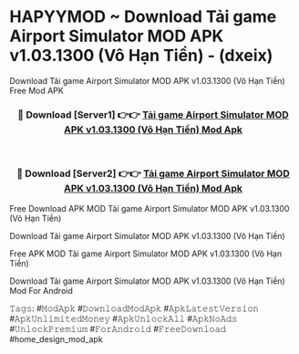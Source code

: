 # HAPYYMOD ~ Download Tải game Airport Simulator MOD APK v1.03.1300 (Vô Hạn Tiền) - (dxeix)
Download Tải game Airport Simulator MOD APK v1.03.1300 (Vô Hạn Tiền) Free Mod APK

<div align="center">
<h3>🔴 Download [Server1] 👉👉 <a href="https://apk-comot.site?title=Tải_game_Airport_Simulator_MOD_APK_v1.03.1300_(Vô_Hạn_Tiền)">Tải game Airport Simulator MOD APK v1.03.1300 (Vô Hạn Tiền) Mod Apk</a></h3><br>

<h3>🔴 Download [Server2] 👉👉 <a href="https://apk-comot.site?title=Tải_game_Airport_Simulator_MOD_APK_v1.03.1300_(Vô_Hạn_Tiền)">Tải game Airport Simulator MOD APK v1.03.1300 (Vô Hạn Tiền) Mod Apk</a></h3>
</div>


Free Download APK MOD Tải game Airport Simulator MOD APK v1.03.1300 (Vô Hạn Tiền)

Download Tải game Airport Simulator MOD APK v1.03.1300 (Vô Hạn Tiền) 

Free APK MOD Tải game Airport Simulator MOD APK v1.03.1300 (Vô Hạn Tiền) 

Download Tải game Airport Simulator MOD APK v1.03.1300 (Vô Hạn Tiền) Mod For Android

𝚃𝚊𝚐𝚜: #𝙼𝚘𝚍𝙰𝚙𝚔 #𝙳𝚘𝚠𝚗𝚕𝚘𝚊𝚍𝙼𝚘𝚍𝙰𝚙𝚔 #𝙰𝚙𝚔𝙻𝚊𝚝𝚎𝚜𝚝𝚅𝚎𝚛𝚜𝚒𝚘𝚗 #𝙰𝚙𝚔𝚄𝚗𝚕𝚒𝚖𝚒𝚝𝚎𝚍𝙼𝚘𝚗𝚎𝚢 #𝙰𝚙𝚔𝚄𝚗𝚕𝚘𝚌𝚔𝙰𝚕𝚕 #𝙰𝚙𝚔𝙽𝚘𝙰𝚍𝚜 #𝚄𝚗𝚕𝚘𝚌𝚔𝙿𝚛𝚎𝚖𝚒𝚞𝚖 #𝙵𝚘𝚛𝙰𝚗𝚍𝚛𝚘𝚒𝚍 #𝙵𝚛𝚎𝚎𝙳𝚘𝚠𝚗𝚕𝚘𝚊𝚍 #home_design_mod_apk